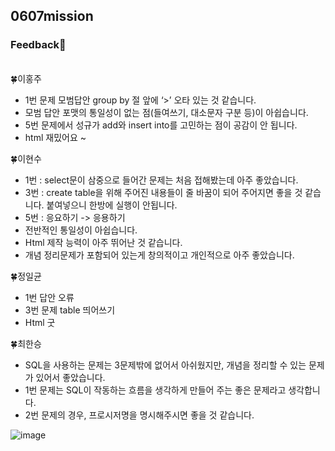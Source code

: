 ## <strong>0607mission</strong>

<strong> <h3>Feedback📝</h3></strong>
<br>
🍀이홍주
 - 1번 문제 모범답안 group by 절 앞에 ‘>’ 오타 있는 것 같습니다.
 - 모범 답안 포맷의 통일성이 없는 점(들여쓰기, 대소문자 구분 등)이 아쉽습니다.
 - 5번 문제에서 성규가 add와 insert into를 고민하는 점이 공감이 안 됩니다.
 - html 재밌어요 ~

🍀이현수
 - 1번 : select문이 삼중으로 들어간 문제는 처음 접해봤는데 아주 좋았습니다.
 - 3번 : create table을 위해 주어진 내용들이 줄 바꿈이 되어 주어지면 좋을 것 같습니다. 붙여넣으니 한방에 실행이 안됩니다.
 - 5번 : 응요하기 -> 응용하기
 - 전반적인 통일성이 아쉽습니다.
 - Html 제작 능력이 아주 뛰어난 것 같습니다.
 - 개념 정리문제가 포함되어 있는게 창의적이고 개인적으로 아주 좋았습니다. 

🍀정일균
 - 1번 답안 오류
 - 3번 문제 table 띄어쓰기
 - Html 굿

🍀최한승
 - SQL을 사용하는 문제는 3문제밖에 없어서 아쉬웠지만, 개념을 정리할 수 있는 문제가 있어서 좋았습니다.
 - 1번 문제는 SQL이 작동하는 흐름을 생각하게 만들어 주는 좋은 문제라고 생각합니다.
 - 2번 문제의 경우, 프로시저명을 명시해주시면 좋을 것 같습니다.


![image](https://user-images.githubusercontent.com/84061081/120986993-1d097100-c7b8-11eb-82a6-bb0e5c126cee.png)
